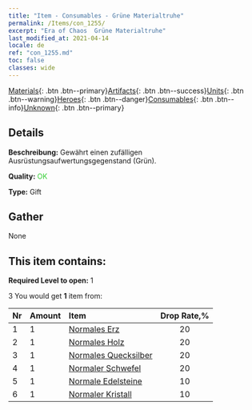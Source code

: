 ```yaml
---
title: "Item - Consumables - Grüne Materialtruhe"
permalink: /Items/con_1255/
excerpt: "Era of Chaos  Grüne Materialtruhe"
last_modified_at: 2021-04-14
locale: de
ref: "con_1255.md"
toc: false
classes: wide
---
```

 [Materials](/de/Items/){: .btn .btn--primary}[Artifacts](/de/Items/Artifacts/){: .btn .btn--success}[Units](/de/Items/Units/){: .btn .btn--warning}[Heroes](/de/Items/Heroes/){: .btn .btn--danger}[Consumables](/de/Items/Consumables/){: .btn .btn--info}[Unknown](/de/Items/Unknown/){: .btn .btn--primary}

## Details
 **Beschreibung:** Gewährt einen zufälligen Ausrüstungsaufwertungsgegenstand (Grün).

 **Quality:** <span style="color: #32CD32">OK</span>

 **Type:** Gift

## Gather

  None

## This item contains:

 **Required Level to open:** 1

 3 You would get **1** item  from:

  | Nr | Amount |     Item    | Drop Rate,% |
  |:---|:-------|:------------|:---------:|
  | 1 | 1 | [Normales Erz](/de/Items/mat_6/) | 20 | 
  | 2 | 1 | [Normales Holz](/de/Items/mat_7/) | 20 | 
  | 3 | 1 | [Normales Quecksilber](/de/Items/mat_8/) | 20 | 
  | 4 | 1 | [Normaler Schwefel](/de/Items/mat_9/) | 20 | 
  | 5 | 1 | [Normale Edelsteine](/de/Items/mat_10/) | 10 | 
  | 6 | 1 | [Normaler Kristall](/de/Items/mat_11/) | 10 | 
